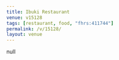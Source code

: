 ```yaml
---
title: Ibuki Restaurant
venue: v15128
tags: [restaurant, food, "fhrs:411744"]
permalink: /v/15128/
layout: venue
---
```

null